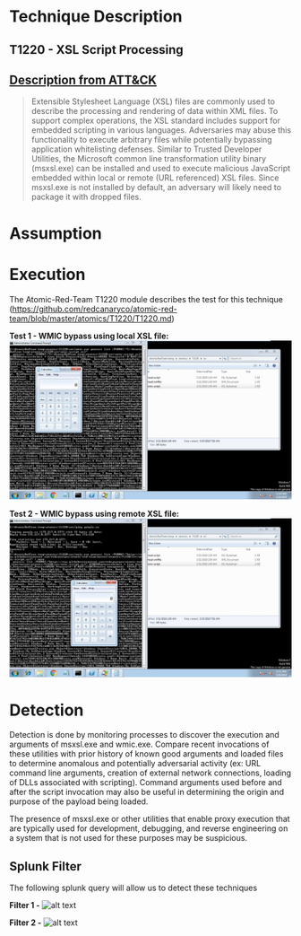 # Technique Description
## T1220 - XSL Script Processing
## [Description from ATT&CK](https://attack.mitre.org/techniques/T1220/) 
>Extensible Stylesheet Language (XSL) files are commonly used to describe the processing and rendering of data within XML files. To support complex operations, the XSL standard includes support for embedded scripting in various languages. Adversaries may abuse this functionality to execute arbitrary files while potentially bypassing application whitelisting defenses. Similar to Trusted Developer Utilities, the Microsoft common line transformation utility binary (msxsl.exe) can be installed and used to execute malicious JavaScript embedded within local or remote (URL referenced) XSL files. Since msxsl.exe is not installed by default, an adversary will likely need to package it with dropped files. 

# Assumption

# Execution
The Atomic-Red-Team T1220 module describes the test for this technique (https://github.com/redcanaryco/atomic-red-team/blob/master/atomics/T1220/T1220.md)

**Test 1 - WMIC bypass using local XSL file:**
![alt text](./Screenshots/WMIC%20bypass%20using%20local%20XSL%20file.JPG)

**Test 2 - WMIC bypass using remote XSL file:**
![alt text](./Screenshots/WMIC%20bypass%20using%20remote%20XSL%20file.JPG)

# Detection
Detection is done by monitoring processes to discover the execution and arguments of msxsl.exe and wmic.exe. Compare recent invocations of these utilities with prior history of known good arguments and loaded files to determine anomalous and potentially adversarial activity (ex: URL command line arguments, creation of external network connections, loading of DLLs associated with scripting). Command arguments used before and after the script invocation may also be useful in determining the origin and purpose of the payload being loaded.

The presence of msxsl.exe or other utilities that enable proxy execution that are typically used for development, debugging, and reverse engineering on a system that is not used for these purposes may be suspicious.

## Splunk Filter
The following splunk query will allow us to detect these techniques

**Filter 1 -**
![alt text]()

**Filter 2 -**
![alt text]()
